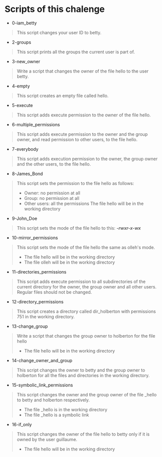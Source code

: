# Scripts of this chalenge
* 0-iam_betty
> This script changes your user ID to betty.
* 2-groups
> This script prints all the groups the current user is part of.
* 3-new_owner
> Write a script that changes the owner of the file hello to the user betty.
* 4-empty
> This script creates an empty file called hello.
* 5-execute
> This script adds execute permission to the owner of the file hello.
* 6-multiple_permissions
> This script adds execute permission to the owner and the group owner, and read permission to other users, to the file hello.
* 7-everybody
> This script adds execution permission to the owner, the group owner and the other users, to the file hello.
* 8-James_Bond
> This script sets the permission to the file hello as follows:
> - Owner: no permission at all
> - Group: no permission at all
> - Other users: all the permissions
> The file hello will be in the working directory
* 9-John_Doe
> This script sets the mode of the file hello to this: _**-rwxr-x-wx**_
* 10-mirror_permissions
> This script sets the mode of the file hello the same as olleh's mode.
> - The file hello will be in the working directory
> - The file olleh will be in the working directory
* 11-directories_permissions
> This script adds execute permission to all subdirectories of the current directory for the owner, the group owner and all other users. Regular files should not be changed.
* 12-directory_permissions
> This script creates a directory called dir_holberton with permissions 751 in the working directory.
* 13-change_group
> Write a script that changes the group owner to holberton for the file hello
> - The file hello will be in the working directory
* 14-change_owner_and_group
> This script changes the owner to betty and the group owner to holberton for all the files and directories in the working directory.
* 15-symbolic_link_permissions
> This script changes the owner and the group owner of the file _hello to betty and holberton respectively.
> - The file _hello is in the working directory
> - The file _hello is a symbolic link
* 16-if_only
> This script changes the owner of the file hello to betty only if it is owned by the user guillaume.
> - The file hello will be in the working directory
